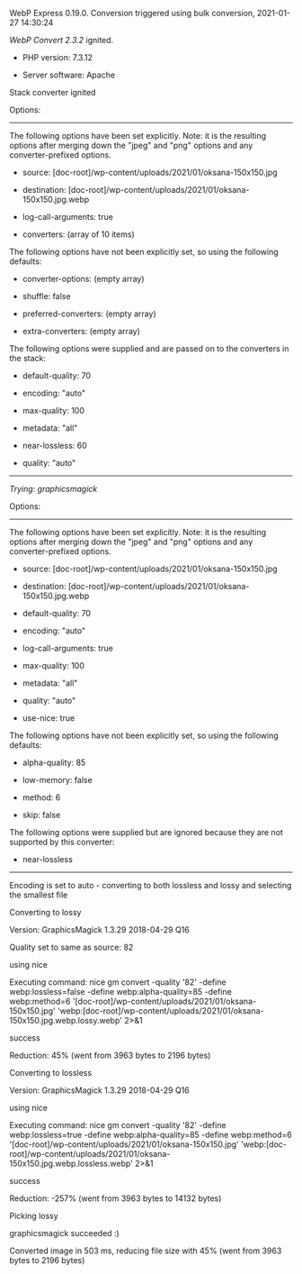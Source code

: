 WebP Express 0.19.0. Conversion triggered using bulk conversion, 2021-01-27 14:30:24

*WebP Convert 2.3.2*  ignited.
- PHP version: 7.3.12
- Server software: Apache

Stack converter ignited

Options:
------------
The following options have been set explicitly. Note: it is the resulting options after merging down the "jpeg" and "png" options and any converter-prefixed options.
- source: [doc-root]/wp-content/uploads/2021/01/oksana-150x150.jpg
- destination: [doc-root]/wp-content/uploads/2021/01/oksana-150x150.jpg.webp
- log-call-arguments: true
- converters: (array of 10 items)

The following options have not been explicitly set, so using the following defaults:
- converter-options: (empty array)
- shuffle: false
- preferred-converters: (empty array)
- extra-converters: (empty array)

The following options were supplied and are passed on to the converters in the stack:
- default-quality: 70
- encoding: "auto"
- max-quality: 100
- metadata: "all"
- near-lossless: 60
- quality: "auto"
------------


*Trying: graphicsmagick* 

Options:
------------
The following options have been set explicitly. Note: it is the resulting options after merging down the "jpeg" and "png" options and any converter-prefixed options.
- source: [doc-root]/wp-content/uploads/2021/01/oksana-150x150.jpg
- destination: [doc-root]/wp-content/uploads/2021/01/oksana-150x150.jpg.webp
- default-quality: 70
- encoding: "auto"
- log-call-arguments: true
- max-quality: 100
- metadata: "all"
- quality: "auto"
- use-nice: true

The following options have not been explicitly set, so using the following defaults:
- alpha-quality: 85
- low-memory: false
- method: 6
- skip: false

The following options were supplied but are ignored because they are not supported by this converter:
- near-lossless
------------

Encoding is set to auto - converting to both lossless and lossy and selecting the smallest file

Converting to lossy
Version: GraphicsMagick 1.3.29 2018-04-29 Q16 
Quality set to same as source: 82
using nice
Executing command: nice gm convert -quality '82' -define webp:lossless=false -define webp:alpha-quality=85 -define webp:method=6 '[doc-root]/wp-content/uploads/2021/01/oksana-150x150.jpg' 'webp:[doc-root]/wp-content/uploads/2021/01/oksana-150x150.jpg.webp.lossy.webp' 2>&1
success
Reduction: 45% (went from 3963 bytes to 2196 bytes)

Converting to lossless
Version: GraphicsMagick 1.3.29 2018-04-29 Q16 
using nice
Executing command: nice gm convert -quality '82' -define webp:lossless=true -define webp:alpha-quality=85 -define webp:method=6 '[doc-root]/wp-content/uploads/2021/01/oksana-150x150.jpg' 'webp:[doc-root]/wp-content/uploads/2021/01/oksana-150x150.jpg.webp.lossless.webp' 2>&1
success
Reduction: -257% (went from 3963 bytes to 14132 bytes)

Picking lossy
graphicsmagick succeeded :)

Converted image in 503 ms, reducing file size with 45% (went from 3963 bytes to 2196 bytes)
